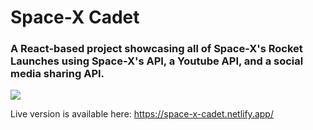 # Space-X Cadet
### A React-based project showcasing all of Space-X's Rocket Launches using Space-X's API, a Youtube API, and a social media sharing API.
![](https://external-content.duckduckgo.com/iu/?u=https%3A%2F%2Ftse2.mm.bing.net%2Fth%3Fid%3DOIP.sFUp3y7qZzCF5Sdepijm3wHaEK%26pid%3DApi&f=1)

Live version is available here: https://space-x-cadet.netlify.app/
